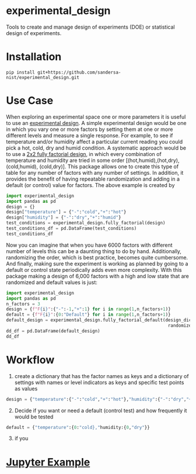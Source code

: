 # experimental_design
Tools to create and manage design of experiments (DOE) or statistical design of experiments.
# Installation
```shell
pip install git+https://github.com/sandersa-nist/experimental_design.git
```
# Use Case
When exploring an experimental space one or more parameters it is useful to use an [experimental design](https://en.wikipedia.org/wiki/Design_of_experiments). A simple experimental design would be one in which you vary one or more factors by setting them at one or more different levels and measure a single response. For example, to see if temperature and/or humidity affect a particular current reading you could pick a hot, cold, dry and humid condition. A systematic approach would be to use a [2x2 fully factorial design](https://en.wikipedia.org/wiki/Factorial_experiment), in which every combination of temperature and humidity are tried in some order [(hot,humid),(hot,dry),(cold,humid), (cold,dry)]. This package allows one to create this type of table for any number of factors with any number of settings. In addition, it provides the benefit of having repeatable randomization and adding in a default (or control) value for factors. The above example is created by
```python
import experimental_design 
import pandas as pd
design = {}
design["temperature"] = {"-":"cold","+":"hot"}
design["humidity"] = {"-":"dry","+":"humid"}
test_conditions = experimental_design.fully_factorial(design)
test_conditions_df = pd.DataFrame(test_conditions)
test_conditions_df
```
Now you can imagine that when you have 6000 factors with different number of levels this can be a daunting thing to do by hand. Additionally, randomizing the order, which is best practice, becomes quite cumbersome. And finally, making sure the experiment is working as planned by going to a default or control state periodically adds even more complexity.
With this package making a design of 6,000 factors with a high and low state that are randomized and default values is just:
```python
import experimental_design 
import pandas as pd
n_factors = 3
design = {f"F{i}":{"-":-1,"+":1} for i in range(1,n_factors+1)}
default = {f"F{i}":{0:"Default"} for i in range(1,n_factors+1)}
default_design = experimental_design.fully_factorial_default(design_dictionary=design,default_state=default,
                                                              randomized= True,random_seed= 42,run_values="values")
dd_df = pd.DataFrame(default_design)
dd_df
```
# Workflow
1. create a dictionary that has the factor names as keys and a dictionary of settings with names or level indicators as keys and specific test points as values 
```python
design = {"temperature":{"-":"cold","+":"hot"},"humidity":{"-":"dry","+":"humid"}}
```
2. Decide if you want or need a default (control test) and how frequently it would be tested
```python
default = {"temperature":{0:"cold},"humidity:{0,"dry"}}  
```
3.  if you
# [Jupyter Example](./examples/experimental_designs_example.ipynb)